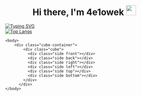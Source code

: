 <h1 align="center">Hi there, I'm 4e1owek
<img src="https://github.com/blackcater/blackcater/raw/main/images/Hi.gif" height="32"/></h1>

[![Typing SVG](https://readme-typing-svg.herokuapp.com?color=%2336BCF7&lines=Just+a+man+from+Russia)](https://git.io/typing-svg)
<br>
[![Top Langs](https://github-readme-stats.vercel.app/api/top-langs/?username=atvKail&layout=compact)](https://github.com/anuraghazra/github-readme-stats)

<html>
    <head>
        <meta charset="utf-8" />
        <style>.cube-container {
    width: 200px;
    height: 200px;
    margin: 100px auto;
    perspective: 800px;
  }

  .cube {
    position: relative;
    width: 100%;
    height: 100%;
    transform-style: preserve-3d;
    transform-origin: center;
    animation: rotate 5s infinite linear;
    
  }

  .side {
    position: absolute;
    width: 100%;
    height: 100%;
    display: flex;
    justify-content: center;
    align-items: center;
    background-color: #fff;
    opacity: 0.7;
    font-size: 2em;
    font-weight: bold;
    box-shadow: 0 0 8px #000;
    background-color: rgb(57, 197, 127);
  }

  html{
    background-color: #000;
  }

  .front { transform: translateZ(100px); } 
  .back { transform: rotateY(180deg) translateZ(100px); } 
  .right { transform: rotateY(90deg) translateZ(100px); } 
  .left { transform: rotateY(-90deg) translateZ(100px); } 
  .top { transform: rotateX(90deg) translateZ(100px); } 
  .bottom { transform: rotateX(-90deg) translateZ(100px); } 

  @keyframes rotate {
    from { transform: rotateY(0); }
    to { transform: rotateY(360deg); }
  }
      </style>
    </head>

    <body>
        <div class="cube-container">
            <div class="cube">
              <div class="side front"></div>
              <div class="side back"></div>
              <div class="side right"></div>
              <div class="side left"></div>
              <div class="side top"></div>
              <div class="side bottom"></div>
            </div>
          </div>
    </body>
</html>
